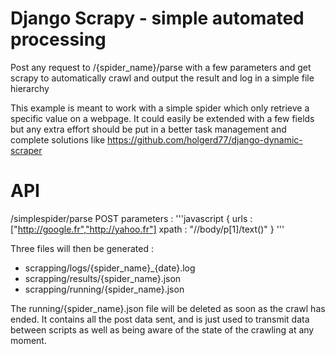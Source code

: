 # Django Scrapy - simple automated processing

Post any request to /{spider_name}/parse with a few parameters and get scrapy 
to automatically crawl and output the result and log in a simple file hierarchy

This example is meant to work with a simple spider which only retrieve a 
specific value on a webpage. It could easily be extended with a few fields 
but any extra effort should be put in a better task management and complete 
solutions like https://github.com/holgerd77/django-dynamic-scraper

# API
/simplespider/parse  POST parameters :
'''javascript
{
    urls : ["http://google.fr","http://yahoo.fr"]
    xpath : "//body/p[1]/text()"
}
'''

Three files will then be generated : 
* scrapping/logs/{spider_name}_{date}.log
* scrapping/results/{spider_name}.json
* scrapping/running/{spider_name}.json

The running/{spider_name}.json file will be deleted as soon as the crawl has ended. 
It contains all the post data sent, and is just used to transmit data between scripts
as well as being aware of the state of the crawling at any moment.